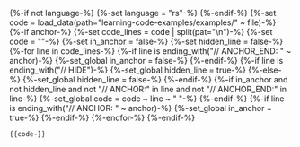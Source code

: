{%-if not language-%}
  {%-set language = "rs"-%}
{%-endif-%}
{%-set code = load_data(path="learning-code-examples/examples/" ~ file)-%}
{%-if anchor-%}
  {%-set code_lines = code | split(pat="\n")-%}
  {%-set code = ""-%}
  {%-set in_anchor = false-%}
  {%-set hidden_line = false-%}
  {%-for line in code_lines-%}
    {%-if line is ending_with("// ANCHOR_END: " ~ anchor)-%}
      {%-set_global in_anchor = false-%}
    {%-endif-%}
    {%-if line is ending_with("// HIDE")-%}
      {%-set_global hidden_line = true-%}
    {%-else-%}
      {%-set_global hidden_line = false-%}
    {%-endif-%}
    {%-if in_anchor and not hidden_line and not "// ANCHOR:" in line and not "// ANCHOR_END:" in line-%}
    {%-set_global code = code ~ line ~ "
"-%}
    {%-endif-%}
    {%-if line is ending_with("// ANCHOR: " ~ anchor)-%}
      {%-set_global in_anchor = true-%}
    {%-endif-%}
  {%-endfor-%}
{%-endif-%}
```{{language}}
{{code-}}
```
